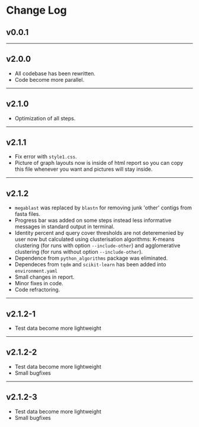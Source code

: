 # Change Log

## v0.0.1

---

## v2.0.0

* All codebase has been rewritten.
* Code become more parallel.

---

## v2.1.0

* Optimization of all steps.

---

## v2.1.1  

* Fix error with `style1.css`.
* Picture of graph layouts now is inside of html report so you can copy this file whenever you want and pictures will stay inside.

---

## v2.1.2

* `megablast` was replaced by `blastn` for removing junk 'other' contigs from fasta files.
* Progress bar was added on some steps instead less informative messages in standard output in terminal.
* Identity percent and query cover thresholds are not deteremenied by user now but calculated using clusterisation algorithms: K-means clustering (for runs with option `--include-other`) and agglomerative clustering (for runs without option `--include-other`).
* Dependence from `python_algorithms` package was eliminated.
* Dependeces from `tqdm` and `scikit-learn` has been added into `environment.yaml`
* Small changes in report.
* Minor fixes in code.
* Code refractoring.

---

## v2.1.2-1

* Test data become more lightweight

---

## v2.1.2-2

* Test data become more lightweight
* Small bugfixes

---

## v2.1.2-3

* Test data become more lightweight
* Small bugfixes
